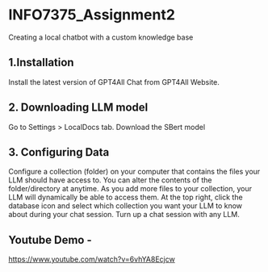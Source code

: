 # INFO7375_Assignment2
Creating a local chatbot with a custom knowledge base


## 1.Installation
Install the latest version of GPT4All Chat from GPT4All Website.
## 2. Downloading LLM model 
Go to Settings > LocalDocs tab.
Download the SBert model
## 3. Configuring Data
Configure a collection (folder) on your computer that contains the files your LLM should have access to. You can alter the contents of the folder/directory at anytime. As you add more files to your collection, your LLM will dynamically be able to access them. 
At the top right, click the database icon and select which collection you want your LLM to know about during your chat session.
Turn up a chat session with any LLM. 

## Youtube Demo -
https://www.youtube.com/watch?v=6vhYA8Ecjcw




